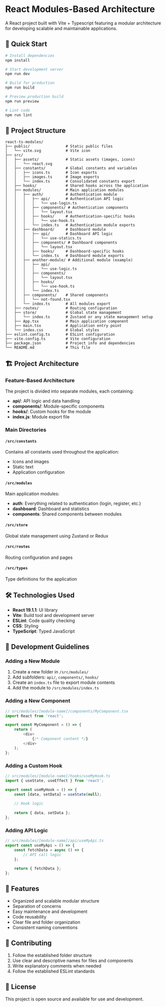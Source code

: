 # React Modules-Based Architecture

A React project built with Vite + Typescript featuring a modular architecture for developing scalable and maintainable applications.

## 🚀 Quick Start

```bash
# Install dependencies
npm install

# Start development server
npm run dev

# Build for production
npm run build

# Preview production build
npm run preview

# Lint code
npm run lint
```

## 📁 Project Structure

``` text
react-ts-modules/
├── public/                # Static public files
│   └── vite.svg           # Vite icon
├── src/
│   ├── assets/            # Static assets (images, icons)
│   │   └── react.svg
│   ├── constants/         # Global constants and variables
│   │   ├── icons.ts       # Icon exports
│   │   ├── images.ts      # Image exports
│   │   └── index.ts       # Consolidated constants export
│   ├── hooks/             # Shared hooks across the application
│   ├── modules/           # Main application modules
│   │   ├── auth/          # Authentication module
│   │   │   ├── api/       # Authentication API logic
│   │   │   │   └── use-login.ts
│   │   │   ├── components/ # Authentication components
│   │   │   │   └── layout.tsx
│   │   │   ├── hooks/     # Authentication-specific hooks
│   │   │   │   └── use-hook.ts
│   │   │   └── index.ts   # Authentication module exports
│   │   ├── dashboard/     # Dashboard module
│   │   │   ├── api/       # Dashboard API logic
│   │   │   │   └── use-statics.ts
│   │   │   ├── components/ # Dashboard components
│   │   │   │   └── layout.tsx
│   │   │   ├── hooks/     # Dashboard-specific hooks
│   │   │   └── index.ts   # Dashboard module exports
│   │   ├── another-module/ # Additional module (example)
│   │   │   ├── api/
│   │   │   │   └── use-logic.ts
│   │   │   ├── components/
│   │   │   │   └── layout.tsx
│   │   │   ├── hooks/
│   │   │   │   └── use-hook.ts
│   │   │   └── index.ts
│   │   ├── components/    # Shared components
│   │   │   └── not-found.tsx
│   │   └── index.ts       # All modules export
│   ├── routes/            # Routing configuration
│   ├── store/             # Global state management
│   │   └── index.ts       # Zustand or any state management setup
│   ├── App.tsx            # Main application component
│   ├── main.tsx           # Application entry point
│   └── index.css          # Global styles
├── eslint.config.ts       # ESLint configuration
├── vite.config.ts         # Vite configuration
├── package.json           # Project info and dependencies
└── README.md              # This file
```

## 🏗️ Project Architecture

### Feature-Based Architecture

The project is divided into separate modules, each containing:

- **api/**: API logic and data handling
- **components/**: Module-specific components
- **hooks/**: Custom hooks for the module
- **index.js**: Module export file

### Main Directories

#### `/src/constants`

Contains all constants used throughout the application:

- Icons and images
- Static text
- Application configuration

#### `/src/modules`

Main application modules:

- **auth**: Everything related to authentication (login, register, etc.)
- **dashboard**: Dashboard and statistics
- **components**: Shared components between modules

#### `/src/store`

Global state management using Zustand or Redux

#### `/src/routes`

Routing configuration and pages

#### `/src/types`

Type definitions for the application

## 🛠️ Technologies Used

- **React 19.1.1**: UI library
- **Vite**: Build tool and development server
- **ESLint**: Code quality checking
- **CSS**: Styling
- **TypeScript**: Typed JavaScript

## 📝 Development Guidelines

### Adding a New Module

1. Create a new folder in `/src/modules/`
2. Add subfolders: `api/`, `components/`, `hooks/`
3. Create an `index.ts` file to export module contents
4. Add the module to `/src/modules/index.ts`

### Adding a New Component

```javascript
// src/modules/[module-name]/components/MyComponent.tsx
import React from 'react';

export const MyComponent = () => {
    return (
        <div>
            {/* Component content */}
        </div>
    );
};
```

### Adding a Custom Hook

```javascript
// src/modules/[module-name]/hooks/useMyHook.ts
import { useState, useEffect } from 'react';

export const useMyHook = () => {
    const [data, setData] = useState(null);
    
    // Hook logic
    
    return { data, setData };
};
```

### Adding API Logic

```javascript
// src/modules/[module-name]/api/useMyApi.ts
export const useMyApi = () => {
    const fetchData = async () => {
        // API call logic
    };
    
    return { fetchData };
};
```

## 🎯 Features

- Organized and scalable modular structure
- Separation of concerns
- Easy maintenance and development
- Code reusability
- Clear file and folder organization
- Consistent naming conventions

## 🤝 Contributing

1. Follow the established folder structure
2. Use clear and descriptive names for files and components
3. Write explanatory comments when needed
4. Follow the established ESLint standards

## 📄 License

This project is open source and available for use and development.
